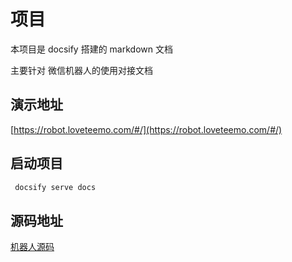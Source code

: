 # 项目

本项目是  docsify 搭建的 markdown 文档

主要针对 微信机器人的使用对接文档

## 演示地址

[https://robot.loveteemo.com/#/](https://robot.loveteemo.com/#/)

## 启动项目

```bash
 docsify serve docs
```

## 源码地址

[机器人源码](https://github.com/cixingguangming55555/wechat-bot)
